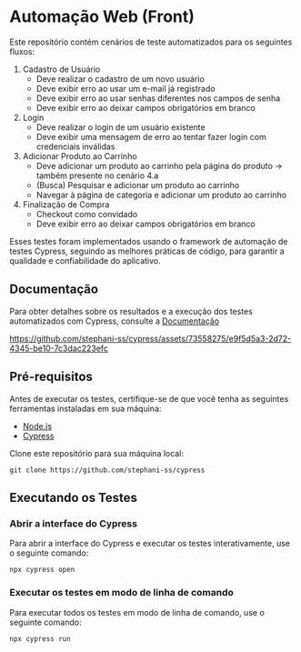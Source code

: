 # Automação Web (Front)

Este repositório contém cenários de teste automatizados para os seguintes fluxos:

1. Cadastro de Usuário 
   - Deve realizar o cadastro de um novo usuário
   - Deve exibir erro ao usar um e-mail já registrado
   - Deve exibir erro ao usar senhas diferentes nos campos de senha
   - Deve exibir erro ao deixar campos obrigatórios em branco
2. Login
   - Deve realizar o login de um usuário existente
   - Deve exibir uma mensagem de erro ao tentar fazer login com credenciais inválidas
4. Adicionar Produto ao Carrinho
   - Deve adicionar um produto ao carrinho pela página do produto → também presente no cenário 4.a
   - (Busca) Pesquisar e adicionar um produto ao carrinho
   - Navegar à página de categoria e adicionar um produto ao carrinho
5. Finalização de Compra
   - Checkout como convidado
   - Deve exibir erro ao deixar campos obrigatórios em branco

Esses testes foram implementados usando o framework de automação de testes Cypress, seguindo as melhores práticas de código, para garantir a qualidade e confiabilidade do aplicativo.

## Documentação
Para obter detalhes sobre os resultados e a execução dos testes automatizados com Cypress, consulte a [Documentação](https://www.notion.so/Automa-o-Web-Front-faa157ba662245d2980b5708f74d214d)

https://github.com/stephani-ss/cypress/assets/73558275/e9f5d5a3-2d72-4345-be10-7c3dac223efc

## Pré-requisitos

Antes de executar os testes, certifique-se de que você tenha as seguintes ferramentas instaladas em sua máquina:

- [Node.js](https://nodejs.org/)
- [Cypress](https://docs.cypress.io/guides/getting-started/installing-cypress)

Clone este repositório para sua máquina local:
   ```shell
   git clone https://github.com/stephani-ss/cypress
   ```

## Executando os Testes

### Abrir a interface do Cypress
Para abrir a interface do Cypress e executar os testes interativamente, use o seguinte comando:

   ```shell
   npx cypress open
   ```

### Executar os testes em modo de linha de comando
Para executar todos os testes em modo de linha de comando, use o seguinte comando:
   ```shell
   npx cypress run
   ```

